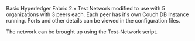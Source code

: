 Basic Hyperledger Fabric 2.x Test Network modified to use with 5 organizations with 3 peers each. Each peer has it's own Couch DB Instance running. Ports and other details can be viewed in the configuration files. 

The network can be brought up using the Test-Network script. 
